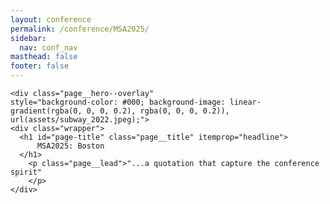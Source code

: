 ```yaml
---
layout: conference
permalink: /conference/MSA2025/
sidebar:
  nav: conf_nav
masthead: false
footer: false
---
```



	<div class="page__hero--overlay"
	style="background-color: #000; background-image: linear-gradient(rgba(0, 0, 0, 0.2), rgba(0, 0, 0, 0.2)), url(assets/subway_2022.jpeg);">
	<div class="wrapper">
	  <h1 id="page-title" class="page__title" itemprop="headline">       
		  MSA2025: Boston       
	  </h1> 
		<p class="page__lead">"...a quotation that capture the conference spirit"
		</p>     
	</div>